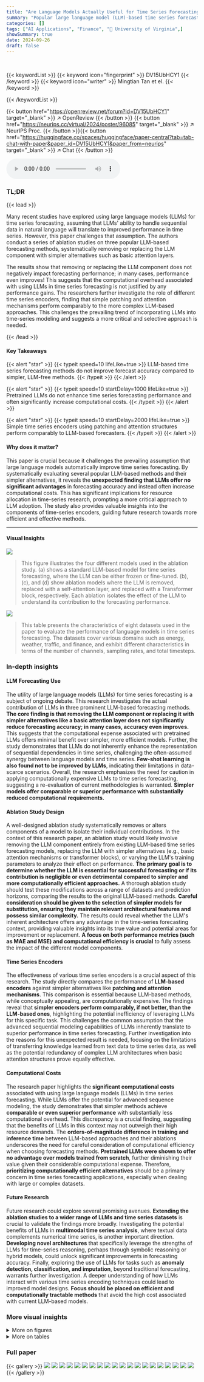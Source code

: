 ```yaml
---
title: "Are Language Models Actually Useful for Time Series Forecasting?"
summary: "Popular large language model (LLM)-based time series forecasting methods perform no better than simpler alternatives, often worse, and require vastly more compute."
categories: []
tags: ["AI Applications", "Finance", "🏢 University of Virginia",]
showSummary: true
date: 2024-09-26
draft: false
---
```


<br>

{{< keywordList >}}
{{< keyword icon="fingerprint" >}} DV15UbHCY1 {{< /keyword >}}
{{< keyword icon="writer" >}} Mingtian Tan et el. {{< /keyword >}}
 
{{< /keywordList >}}

{{< button href="https://openreview.net/forum?id=DV15UbHCY1" target="_blank" >}}
↗ OpenReview
{{< /button >}}
{{< button href="https://neurips.cc/virtual/2024/poster/96085" target="_blank" >}}
↗ NeurIPS Proc.
{{< /button >}}{{< button href="https://huggingface.co/spaces/huggingface/paper-central?tab=tab-chat-with-paper&paper_id=DV15UbHCY1&paper_from=neurips" target="_blank" >}}
↗ Chat
{{< /button >}}



<audio controls>
    <source src="https://ai-paper-reviewer.com/DV15UbHCY1/podcast.wav" type="audio/wav">
    Your browser does not support the audio element.
</audio>


### TL;DR


{{< lead >}}

Many recent studies have explored using large language models (LLMs) for time series forecasting, assuming that LLMs' ability to handle sequential data in natural language will translate to improved performance in time series. However, this paper challenges that assumption. The authors conduct a series of ablation studies on three popular LLM-based forecasting methods, systematically removing or replacing the LLM component with simpler alternatives such as basic attention layers. 

The results show that removing or replacing the LLM component does not negatively impact forecasting performance; in many cases, performance even improves!  This suggests that the computational overhead associated with using LLMs in time series forecasting is not justified by any performance gains.  The researchers further investigate the role of different time series encoders, finding that simple patching and attention mechanisms perform comparably to the more complex LLM-based approaches.  This challenges the prevailing trend of incorporating LLMs into time-series modeling and suggests a more critical and selective approach is needed.

{{< /lead >}}


#### Key Takeaways

{{< alert "star" >}}
{{< typeit speed=10 lifeLike=true >}} LLM-based time series forecasting methods do not improve forecast accuracy compared to simpler, LLM-free methods. {{< /typeit >}}
{{< /alert >}}

{{< alert "star" >}}
{{< typeit speed=10 startDelay=1000 lifeLike=true >}} Pretrained LLMs do not enhance time series forecasting performance and often significantly increase computational costs. {{< /typeit >}}
{{< /alert >}}

{{< alert "star" >}}
{{< typeit speed=10 startDelay=2000 lifeLike=true >}} Simple time series encoders using patching and attention structures perform comparably to LLM-based forecasters. {{< /typeit >}}
{{< /alert >}}

#### Why does it matter?
This paper is crucial because it challenges the prevailing assumption that large language models automatically improve time series forecasting. By systematically evaluating several popular LLM-based methods and their simpler alternatives, it reveals the **unexpected finding that LLMs offer no significant advantages** in forecasting accuracy and instead often increase computational costs. This has significant implications for resource allocation in time-series research, prompting a more critical approach to LLM adoption.  The study also provides valuable insights into the components of time-series encoders, guiding future research towards more efficient and effective methods.

------
#### Visual Insights



![](https://ai-paper-reviewer.com/DV15UbHCY1/figures_3_1.jpg)

> This figure illustrates the four different models used in the ablation study.  (a) shows a standard LLM-based model for time series forecasting, where the LLM can be either frozen or fine-tuned.  (b), (c), and (d) show ablation models where the LLM is removed, replaced with a self-attention layer, and replaced with a Transformer block, respectively.  Each ablation isolates the effect of the LLM to understand its contribution to the forecasting performance.





![](https://ai-paper-reviewer.com/DV15UbHCY1/tables_2_1.jpg)

> This table presents the characteristics of eight datasets used in the paper to evaluate the performance of language models in time series forecasting.  The datasets cover various domains such as energy, weather, traffic, and finance, and exhibit different characteristics in terms of the number of channels, sampling rates, and total timesteps.





### In-depth insights


#### LLM Forecasting Use
The utility of large language models (LLMs) for time series forecasting is a subject of ongoing debate.  This research investigates the actual contribution of LLMs in three prominent LLM-based forecasting methods. **The core finding is that removing the LLM component or replacing it with simpler alternatives like a basic attention layer does not significantly reduce forecasting accuracy; in many cases, accuracy even improves.** This suggests that the computational expense associated with pretrained LLMs offers minimal benefit over simpler, more efficient models.  Further, the study demonstrates that LLMs do not inherently enhance the representation of sequential dependencies in time series, challenging the often-assumed synergy between language models and time series.  **Few-shot learning is also found not to be improved by LLMs**, indicating their limitations in data-scarce scenarios.  Overall, the research emphasizes the need for caution in applying computationally expensive LLMs to time series forecasting, suggesting a re-evaluation of current methodologies is warranted.  **Simpler models offer comparable or superior performance with substantially reduced computational requirements.**

#### Ablation Study Design
A well-designed ablation study systematically removes or alters components of a model to isolate their individual contributions.  In the context of this research paper, an ablation study would likely involve removing the LLM component entirely from existing LLM-based time series forecasting models, replacing the LLM with simpler alternatives (e.g., basic attention mechanisms or transformer blocks), or varying the LLM's training parameters to analyze their effect on performance. **The primary goal is to determine whether the LLM is essential for successful forecasting or if its contribution is negligible or even detrimental compared to simpler and more computationally efficient approaches.**  A thorough ablation study should test these modifications across a range of datasets and prediction horizons, comparing the results to the original LLM-based methods.  **Careful consideration should be given to the selection of simpler models for substitution, ensuring they maintain relevant architectural features and possess similar complexity.** The results could reveal whether the LLM's inherent architecture offers any advantage in the time-series forecasting context, providing valuable insights into its true value and potential areas for improvement or replacement.  **A focus on both performance metrics (such as MAE and MSE) and computational efficiency is crucial** to fully assess the impact of the different model components.

#### Time Series Encoders
The effectiveness of various time series encoders is a crucial aspect of this research.  The study directly compares the performance of **LLM-based encoders** against simpler alternatives like **patching and attention mechanisms**.  This comparison is essential because LLM-based methods, while conceptually appealing, are computationally expensive.  The findings reveal that **simpler encoders perform comparably, if not better, than the LLM-based ones**, highlighting the potential inefficiency of leveraging LLMs for this specific task.  This challenges the common assumption that the advanced sequential modeling capabilities of LLMs inherently translate to superior performance in time series forecasting.  Further investigation into the reasons for this unexpected result is needed, focusing on the limitations of transferring knowledge learned from text data to time series data, as well as the potential redundancy of complex LLM architectures when basic attention structures prove equally effective.

#### Computational Costs
The research paper highlights the **significant computational costs** associated with using large language models (LLMs) in time series forecasting.  While LLMs offer the potential for advanced sequence modeling, the study demonstrates that simpler methods achieve **comparable or even superior performance** with substantially less computational overhead.  This discrepancy is a crucial finding, suggesting that the benefits of LLMs in this context may not outweigh their high resource demands.  The **orders-of-magnitude difference in training and inference time** between LLM-based approaches and their ablations underscores the need for careful consideration of computational efficiency when choosing forecasting methods.  **Pretrained LLMs were shown to offer no advantage over models trained from scratch**, further diminishing their value given their considerable computational expense.  Therefore, **prioritizing computationally efficient alternatives** should be a primary concern in time series forecasting applications, especially when dealing with large or complex datasets.

#### Future Research
Future research could explore several promising avenues.  **Extending the ablation studies to a wider range of LLMs and time series datasets** is crucial to validate the findings more broadly.  Investigating the potential benefits of LLMs in **multimodal time series analysis**, where textual data complements numerical time series, is another important direction.  **Developing novel architectures** that specifically leverage the strengths of LLMs for time-series reasoning, perhaps through symbolic reasoning or hybrid models, could unlock significant improvements in forecasting accuracy.  Finally, exploring the use of LLMs for tasks such as **anomaly detection, classification, and imputation**, beyond traditional forecasting, warrants further investigation. A deeper understanding of how LLMs interact with various time series encoding techniques could lead to improved model designs.  **Focus should be placed on efficient and computationally tractable methods** that avoid the high cost associated with current LLM-based models.


### More visual insights

<details>
<summary>More on figures
</summary>


![](https://ai-paper-reviewer.com/DV15UbHCY1/figures_4_1.jpg)

> This figure illustrates four different models for time series forecasting.  Model (a) uses a pre-trained large language model (LLM) as the core component. In models (b), (c), and (d), the LLM is ablated: (b) the LLM is entirely removed; (c) the LLM is replaced with a single self-attention layer; (d) the LLM is replaced with a simple Transformer block.  This allows the authors to isolate the impact of the LLM on forecasting performance.


![](https://ai-paper-reviewer.com/DV15UbHCY1/figures_6_1.jpg)

> This figure compares the inference time and prediction accuracy (MAE) of three popular LLM-based time series forecasting methods (Time-LLM, OneFitsAll, and CALF) against their ablated versions (w/o LLM, LLM2Attn, LLM2Trsf) across three different datasets (ETTm2, Traffic, and Electricity). The results are averaged across various prediction lengths.  The key takeaway is that the ablation methods generally achieve comparable or better forecasting accuracy while significantly reducing inference time, suggesting the LLM component is not essential for good performance.


![](https://ai-paper-reviewer.com/DV15UbHCY1/figures_8_1.jpg)

> This figure illustrates the four different methods used for time series forecasting in the paper. (a) shows the standard method of using an LLM. (b) shows a model without the LLM, (c) shows one using a self-attention layer instead of the LLM and (d) one with a Transformer instead of the LLM.


![](https://ai-paper-reviewer.com/DV15UbHCY1/figures_19_1.jpg)

> The figure compares the performance of three popular LLM-based time series forecasting methods (OneFitsAll, CALF, and Time-LLM) against their ablations (removing the LLM component or replacing it with simpler structures).  The results show that in most cases, simpler methods perform comparably or even better than the original LLM-based methods, especially considering the substantial reduction in computational cost. The figure showcases this performance comparison across three different datasets (ETTh1, ETTm2, and Electricity) and using the MAE metric.  Bootstrapped confidence intervals are used to account for variability in the results.


![](https://ai-paper-reviewer.com/DV15UbHCY1/figures_20_1.jpg)

> This figure illustrates the four different ablation methods used in the paper to evaluate the impact of LLMs in time series forecasting. The first setup uses a pretrained LLM, while the others progressively remove or replace parts of the LLM with simpler components to analyze the contribution of the LLM to the overall performance.  Each panel shows a simplified diagram of the model architecture.


![](https://ai-paper-reviewer.com/DV15UbHCY1/figures_26_1.jpg)

> This figure illustrates the four different models used in the ablation study.  The first model uses a pre-trained Large Language Model (LLM) as the core of the time series forecasting model, showing both frozen and fine-tuned variations. The next three models demonstrate the ablations: removing the LLM entirely, replacing it with a self-attention layer, and replacing it with a Transformer block.  Each ablation modifies the original LLM-based model to isolate the impact of the LLM on forecasting performance.


![](https://ai-paper-reviewer.com/DV15UbHCY1/figures_27_1.jpg)

> This figure shows the results of ablation studies on three popular LLM-based time series forecasting methods.  It demonstrates that removing the LLM component or replacing it with simpler architectures (a single-layer attention or a transformer block) does not negatively impact forecasting performance, and in many cases, even improves it.  The results are shown using the MAE (Mean Absolute Error) metric across several datasets, comparing the original LLM-based models with their ablated versions. The vertical dashed lines represent the results reported in the original papers for comparison.


![](https://ai-paper-reviewer.com/DV15UbHCY1/figures_27_2.jpg)

> The figure shows that using LLMs for time series forecasting increases inference time by orders of magnitude, while not improving forecasting accuracy.  Ablation studies, which remove or replace the LLM component with simpler models, show comparable or better performance with significantly reduced inference time.  This suggests that the computational overhead of LLMs does not translate to better forecasting accuracy in the context of time series analysis.


</details>




<details>
<summary>More on tables
</summary>


![](https://ai-paper-reviewer.com/DV15UbHCY1/tables_2_2.jpg)
> This table summarizes three popular methods for time series forecasting that utilize large language models (LLMs).  It shows the base model used (GPT-2 or LLaMA), how the LLM parameters are handled (learnable or frozen), whether positional and word embeddings are used, and if the method is multimodal.

![](https://ai-paper-reviewer.com/DV15UbHCY1/tables_5_1.jpg)
> This table presents the forecasting performance results for three popular LLM-based time series forecasting methods (Time-LLM, CALF, OneFitsAll) and their corresponding ablation models (w/o LLM, LLM2Attn, LLM2Trsf). The results are averaged over different prediction lengths, with the best-performing model highlighted in red.  The table also provides the number of times each model achieved the best performance (# Wins) and the number of model parameters (# Params).  Datasets not included in the original papers are indicated with a '-'.

![](https://ai-paper-reviewer.com/DV15UbHCY1/tables_6_1.jpg)
> This table compares the computational cost (in terms of model parameters and training time) of three different methods for time series forecasting: Time-LLM, OneFitsAll, and CALF.  For each method, it shows the resources required when using the full language model ('w/ LLM') and after applying three ablations: removing the LLM ('w/o LLM'), replacing the LLM with an attention layer ('LLM2Attn'), and replacing the LLM with a transformer block ('LLM2Trsf'). The table highlights the significant increase in computational cost associated with using the full LLMs for time series forecasting tasks.

![](https://ai-paper-reviewer.com/DV15UbHCY1/tables_7_1.jpg)
> This table presents the results of an ablation study comparing four different training approaches for LLMs in time series forecasting. The methods compared are: Pretraining + Finetuning (Pre+FT), Random Initialization + Finetuning (woPre+FT), Pretraining + No Finetuning (Pre+woFT), and Random Initialization + No Finetuning (woPre+woFT).  The table shows the MAE and MSE for each method across eight different datasets. The results demonstrate that randomly initializing the LLM parameters and training from scratch generally outperforms using a pretrained model, regardless of whether fine-tuning is used.

![](https://ai-paper-reviewer.com/DV15UbHCY1/tables_7_2.jpg)
> This table presents a comparison of the forecasting performance (MAE and MSE) of three popular LLM-based time series forecasting methods (Time-LLM, CALF, OneFitsAll) and their corresponding ablations (without LLM, LLM replaced with attention, LLM replaced with transformer).  The results are averaged across various prediction lengths and presented for thirteen datasets.  The table highlights the best-performing model for each dataset and metric and shows the number of times each model achieved the best performance (# Wins) and the number of parameters (#Params) for each model.

![](https://ai-paper-reviewer.com/DV15UbHCY1/tables_8_1.jpg)
> This table presents the forecasting performance (MAE and MSE) of three popular LLM-based time series forecasting methods (Time-LLM, CALF, OneFitsAll) and their corresponding ablation methods (w/o LLM, LLM2Attn, LLM2Trsf). The results are averaged across various prediction lengths for better evaluation. The table highlights the best-performing model for each dataset and metric, providing a clear comparison of the performance gain or loss due to the LLM component. Additionally, it shows the number of times each method achieved the best performance and the number of parameters used in each model.

![](https://ai-paper-reviewer.com/DV15UbHCY1/tables_8_2.jpg)
> This table presents a comparison of the forecasting performance (MAE and MSE) of three popular LLM-based time series forecasting methods (Time-LLM, CALF, OneFitsAll) and their corresponding ablation versions (without LLM, LLM replaced with attention, LLM replaced with transformer).  The results are averaged across various prediction lengths and shown for multiple benchmark datasets.  The table highlights the best-performing model for each dataset and metric, and counts the number of times each model achieves the best performance (Wins). It also provides the number of parameters for each model.

![](https://ai-paper-reviewer.com/DV15UbHCY1/tables_15_1.jpg)
> This table presents the forecasting performance results for three popular LLM-based time series forecasting methods (Time-LLM, CALF, OneFitsAll) and their corresponding ablation methods.  The performance is measured using MAE and MSE metrics, averaged across multiple prediction lengths.  The table also indicates the number of times each method achieved the best performance ('# Wins') and the number of model parameters ('# Parameters').  The '-' symbol signifies that a specific dataset was not used in the original paper's experiments.

![](https://ai-paper-reviewer.com/DV15UbHCY1/tables_15_2.jpg)
> This table presents the forecasting performance of three popular LLM-based time series forecasting methods (Time-LLM, CALF, OneFitsAll) and their corresponding ablation studies (removing the LLM component, replacing it with a basic attention layer, or a basic transformer block). The performance is evaluated using MAE and MSE metrics across multiple datasets and prediction lengths.  The table highlights the best-performing model for each scenario and indicates the number of times each method achieved the best performance.  The number of model parameters is also shown for each model.

![](https://ai-paper-reviewer.com/DV15UbHCY1/tables_16_1.jpg)
> This table presents the forecasting performance results (MAE and MSE) for Time-LLM, CALF, and OneFitsAll models, along with their ablation variants. Results are averaged across different prediction lengths, providing a comprehensive comparison.  The table highlights the best-performing models for each dataset and metric, indicating the number of times each method achieved the best performance. Note that some datasets are missing from certain methods' original papers, represented by hyphens.

![](https://ai-paper-reviewer.com/DV15UbHCY1/tables_16_2.jpg)
> This table presents the forecasting performance results of three popular LLM-based time series forecasting methods (Time-LLM, CALF, OneFitsAll) and their corresponding ablation models (w/o LLM, LLM2Attn, LLM2Trsf). The performance is evaluated using MAE and MSE metrics across thirteen datasets and four prediction lengths.  Results are color-coded to highlight the best-performing model for each scenario, and the number of times each model achieved the best performance is also provided. The table includes the number of parameters used by each model.

![](https://ai-paper-reviewer.com/DV15UbHCY1/tables_17_1.jpg)
> This table presents the forecasting performance results of three popular LLM-based time series forecasting methods (Time-LLM, CALF, and OneFitsAll) and their corresponding ablations (w/o LLM, LLM2Attn, and LLM2Trsf) across thirteen datasets. The performance is evaluated using MAE and MSE metrics averaged over different prediction lengths.  The table also indicates which method achieved the best performance (# Wins) for each dataset and provides the number of parameters for each model.  Results highlighted in red indicate the best-performing model for each metric and dataset combination.

![](https://ai-paper-reviewer.com/DV15UbHCY1/tables_17_2.jpg)
> This table presents a comparison of the forecasting performance (MAE and MSE) of three popular LLM-based time series forecasting methods (Time-LLM, CALF, OneFitsAll) and their corresponding ablations (w/o LLM, LLM2Attn, LLM2Trsf) across thirteen datasets. The results are averaged across different prediction lengths.  The table highlights the best performing model for each dataset and metric and provides the number of times each model achieved the best performance (#Wins) and the number of model parameters.

![](https://ai-paper-reviewer.com/DV15UbHCY1/tables_18_1.jpg)
> This table presents the forecasting performance results for three popular LLM-based time series forecasting methods (Time-LLM, CALF, OneFitsAll) and their corresponding ablation models (w/o LLM, LLM2Attn, LLM2Trsf). The results are averaged across various prediction lengths, with detailed results provided in Appendix E.1.  The table highlights the best-performing model for each dataset and metric using red font, and indicates the number of times each model achieved the best performance ('# Wins').  It also indicates the number of parameters for each model.

![](https://ai-paper-reviewer.com/DV15UbHCY1/tables_18_2.jpg)
> This table presents the forecasting performance of three popular LLM-based time series forecasting methods (Time-LLM, CALF, OneFitsAll) and their corresponding ablation models (without LLM, LLM replaced with attention, LLM replaced with transformer).  The performance is evaluated across 13 datasets using Mean Absolute Error (MAE) and Mean Squared Error (MSE) metrics, averaged across different prediction horizons. The table highlights the best-performing model for each dataset and metric and indicates the number of times each model achieved the best performance. It also shows the number of parameters for each model and indicates where datasets were not present in the original papers.

![](https://ai-paper-reviewer.com/DV15UbHCY1/tables_19_1.jpg)
> This table presents the forecasting performance results for three state-of-the-art LLM-based time series forecasting methods (Time-LLM, CALF, and OneFitsAll) and their corresponding ablation models.  The results are averaged over different prediction horizons and presented for multiple benchmark datasets. The table highlights the best-performing model for each dataset/metric combination and shows the number of times each method achieved the best performance ('Wins') and the number of parameters for each model.  Note that some datasets are not included in the original papers' results.

![](https://ai-paper-reviewer.com/DV15UbHCY1/tables_21_1.jpg)
> This table presents the forecasting performance results for three popular LLM-based time series forecasting methods (Time-LLM, CALF, OneFitsAll) and their corresponding ablation models (w/o LLM, LLM2Attn, LLM2Trsf).  The results are averaged across different prediction lengths and presented for multiple datasets and metrics (MAE and MSE). The best performing model in each case is highlighted in red.  The '# Wins' column shows the number of times each model achieved the best performance across all datasets and prediction lengths, while '# Parameters' indicates the number of model parameters.

![](https://ai-paper-reviewer.com/DV15UbHCY1/tables_22_1.jpg)
> This table presents the forecasting performance (MAE and MSE) for three popular LLM-based time series forecasting methods (Time-LLM, CALF, OneFitsAll) and their corresponding ablation studies (w/o LLM, LLM2Attn, LLM2Trsf) across thirteen benchmark datasets.  The results are averaged over different prediction lengths. The table highlights the best-performing method for each dataset and metric, indicating the number of times each method achieved the best performance. The number of model parameters is also included for comparison.

![](https://ai-paper-reviewer.com/DV15UbHCY1/tables_23_1.jpg)
> This table presents a comparison of the forecasting performance (MAE and MSE) of three popular LLM-based time series forecasting methods (Time-LLM, CALF, OneFitsAll) and their corresponding ablations (w/o LLM, LLM2Attn, LLM2Trsf) across thirteen datasets. The results are averaged across multiple prediction lengths.  The table highlights the best-performing model for each dataset and metric and indicates the number of times each method achieved the best performance.

![](https://ai-paper-reviewer.com/DV15UbHCY1/tables_24_1.jpg)
> This table presents the forecasting performance results for three popular LLM-based time series forecasting methods (Time-LLM, CALF, OneFitsAll) and their corresponding ablation variants. The performance is evaluated using MAE and MSE metrics across thirteen benchmark datasets and four prediction lengths.  The table highlights the best performing method for each dataset and metric combination and indicates the number of times each model achieved the best performance. The number of model parameters for each model is also shown.

![](https://ai-paper-reviewer.com/DV15UbHCY1/tables_25_1.jpg)
> This table presents the results of experiments evaluating the effect of input shuffling and masking on the performance of three time series forecasting methods: Time-LLM, CALF, and OneFitsAll.  The experiments were conducted on two datasets, ETTh1 and Illness, with various prediction lengths. The results show that shuffling or masking the input data does not significantly impact the forecasting performance, regardless of whether or not the large language model component is included in the model.

![](https://ai-paper-reviewer.com/DV15UbHCY1/tables_25_2.jpg)
> This table presents the forecasting performance results (MAE and MSE) for three popular LLM-based time series forecasting models (Time-LLM, CALF, OneFitsAll) and their corresponding ablation methods (without LLM, LLM replaced with attention, LLM replaced with transformer).  Results are shown for thirteen datasets, averaged over different prediction lengths.  The best performing model for each dataset and metric is highlighted in red, and the number of times each model outperformed others is also noted (# Wins).  The table also shows the number of parameters used by each model.

![](https://ai-paper-reviewer.com/DV15UbHCY1/tables_25_3.jpg)
> This table presents the forecasting performance results (MAE and MSE) for three popular LLM-based time series forecasting methods (Time-LLM, CALF, OneFitsAll) and their corresponding ablation versions.  The results are averaged across various prediction lengths.  The table highlights the best performing model for each dataset and metric, and shows the number of times each method achieved the best performance (#Wins) and the number of model parameters (#Params). Datasets not included in the original papers are marked with '-'.

</details>




### Full paper

{{< gallery >}}
<img src="https://ai-paper-reviewer.com/DV15UbHCY1/1.png" class="grid-w50 md:grid-w33 xl:grid-w25" />
<img src="https://ai-paper-reviewer.com/DV15UbHCY1/2.png" class="grid-w50 md:grid-w33 xl:grid-w25" />
<img src="https://ai-paper-reviewer.com/DV15UbHCY1/3.png" class="grid-w50 md:grid-w33 xl:grid-w25" />
<img src="https://ai-paper-reviewer.com/DV15UbHCY1/4.png" class="grid-w50 md:grid-w33 xl:grid-w25" />
<img src="https://ai-paper-reviewer.com/DV15UbHCY1/5.png" class="grid-w50 md:grid-w33 xl:grid-w25" />
<img src="https://ai-paper-reviewer.com/DV15UbHCY1/6.png" class="grid-w50 md:grid-w33 xl:grid-w25" />
<img src="https://ai-paper-reviewer.com/DV15UbHCY1/7.png" class="grid-w50 md:grid-w33 xl:grid-w25" />
<img src="https://ai-paper-reviewer.com/DV15UbHCY1/8.png" class="grid-w50 md:grid-w33 xl:grid-w25" />
<img src="https://ai-paper-reviewer.com/DV15UbHCY1/9.png" class="grid-w50 md:grid-w33 xl:grid-w25" />
<img src="https://ai-paper-reviewer.com/DV15UbHCY1/10.png" class="grid-w50 md:grid-w33 xl:grid-w25" />
<img src="https://ai-paper-reviewer.com/DV15UbHCY1/11.png" class="grid-w50 md:grid-w33 xl:grid-w25" />
<img src="https://ai-paper-reviewer.com/DV15UbHCY1/12.png" class="grid-w50 md:grid-w33 xl:grid-w25" />
<img src="https://ai-paper-reviewer.com/DV15UbHCY1/13.png" class="grid-w50 md:grid-w33 xl:grid-w25" />
<img src="https://ai-paper-reviewer.com/DV15UbHCY1/14.png" class="grid-w50 md:grid-w33 xl:grid-w25" />
<img src="https://ai-paper-reviewer.com/DV15UbHCY1/15.png" class="grid-w50 md:grid-w33 xl:grid-w25" />
<img src="https://ai-paper-reviewer.com/DV15UbHCY1/16.png" class="grid-w50 md:grid-w33 xl:grid-w25" />
<img src="https://ai-paper-reviewer.com/DV15UbHCY1/17.png" class="grid-w50 md:grid-w33 xl:grid-w25" />
<img src="https://ai-paper-reviewer.com/DV15UbHCY1/18.png" class="grid-w50 md:grid-w33 xl:grid-w25" />
<img src="https://ai-paper-reviewer.com/DV15UbHCY1/19.png" class="grid-w50 md:grid-w33 xl:grid-w25" />
<img src="https://ai-paper-reviewer.com/DV15UbHCY1/20.png" class="grid-w50 md:grid-w33 xl:grid-w25" />
{{< /gallery >}}